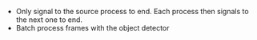 * Only signal to the source process to end. Each process then signals to the next one to end.
* Batch process frames with the object detector